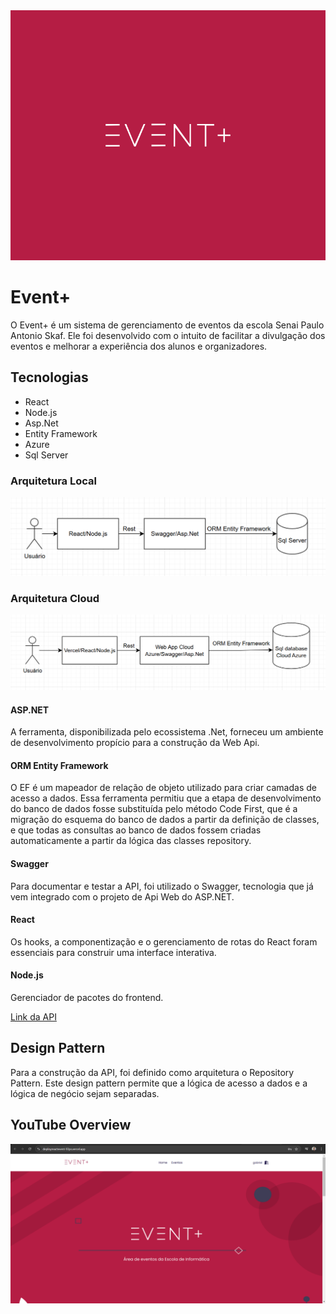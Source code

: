 
<div align="center">
  <img src='https://github.com/gabrielvictor0/imagens_readme/blob/main/event-plus.png' height="400px"/>
</div>


# Event+ 
<p> O Event+ é um sistema de gerenciamento de eventos da escola Senai Paulo Antonio Skaf. Ele foi desenvolvido com o intuito de facilitar a divulgação dos eventos e melhorar a experiência dos alunos e organizadores. </p>

## Tecnologias 
* React 
* Node.js
* Asp.Net
* Entity Framework
* Azure
* Sql Server

### Arquitetura Local
<img src="https://github.com/gabrielvictor0/imagens_readme/blob/main/event_arquitetura_local.png" />

### Arquitetura Cloud
<img src="https://github.com/gabrielvictor0/imagens_readme/blob/main/event_arquitetura_cloud.png" />

#### ASP.NET
A ferramenta, disponibilizada pelo ecossistema .Net, forneceu um ambiente de desenvolvimento propício para a construção da Web Api.

#### ORM Entity Framework 
O EF é um mapeador de relação de objeto utilizado para criar camadas de acesso a dados. Essa ferramenta permitiu que a etapa de desenvolvimento do banco de dados fosse substituída pelo método Code First, que é a migração do esquema do banco de dados a partir da definição de classes, e que todas as consultas ao banco de dados fossem criadas automaticamente a partir da lógica das classes repository.

#### Swagger 
Para documentar e testar a API, foi utilizado o Swagger, tecnologia que já vem integrado com o projeto de Api Web do ASP.NET. 

#### React 
Os hooks, a componentização e o gerenciamento de rotas do React foram essenciais para construir uma interface interativa.

#### Node.js
Gerenciador de pacotes do frontend.

<a href="https://github.com/gabrielvictor0/api_eventdeploy"> Link da API </a>

## Design Pattern
Para a construção da API, foi definido como arquitetura o Repository Pattern. Este design pattern permite que a lógica de acesso a dados e a lógica de negócio sejam separadas.


## YouTube Overview
[![IMAGE ALT TEXT HERE](https://github.com/gabrielvictor0/imagens_readme/blob/main/home-vercel.png)](https://www.youtube.com/watch?v=cDpiU1nPA_c)




